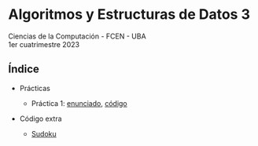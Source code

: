 # Algoritmos y Estructuras de Datos 3

Ciencias de la Computación - FCEN - UBA\
1er cuatrimestre 2023

## Índice

- Prácticas

  - Práctica 1: [enunciado](Prácticas/Enunciados/Práctica1.pdf), [código](Code/Práctica1/)

- Código extra

  - [Sudoku](Code/sudoku)
